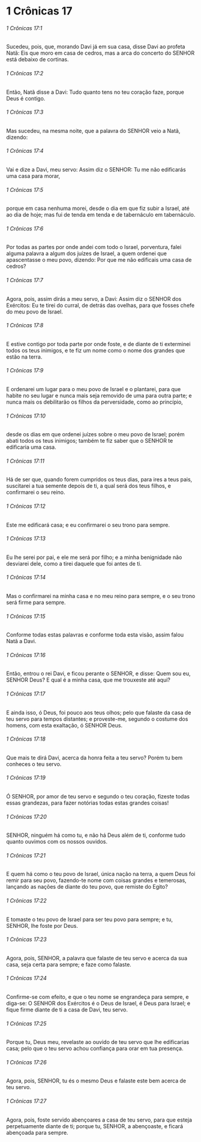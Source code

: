 # 1 Crônicas 17

###### 1 Crônicas 17:1

Sucedeu, pois, que, morando Davi já em sua casa, disse Davi ao profeta Natã: Eis que moro em casa de cedros, mas a arca do concerto do SENHOR está debaixo de cortinas.

###### 1 Crônicas 17:2

Então, Natã disse a Davi: Tudo quanto tens no teu coração faze, porque Deus é contigo.

###### 1 Crônicas 17:3

Mas sucedeu, na mesma noite, que a palavra do SENHOR veio a Natã, dizendo:

###### 1 Crônicas 17:4

Vai e dize a Davi, meu servo: Assim diz o SENHOR: Tu me não edificarás uma casa para morar,

###### 1 Crônicas 17:5

porque em casa nenhuma morei, desde o dia em que fiz subir a Israel, até ao dia de hoje; mas fui de tenda em tenda e de tabernáculo em tabernáculo.

###### 1 Crônicas 17:6

Por todas as partes por onde andei com todo o Israel, porventura, falei alguma palavra a algum dos juízes de Israel, a quem ordenei que apascentasse o meu povo, dizendo: Por que me não edificais uma casa de cedros?

###### 1 Crônicas 17:7

Agora, pois, assim dirás a meu servo, a Davi: Assim diz o SENHOR dos Exércitos: Eu te tirei do curral, de detrás das ovelhas, para que fosses chefe do meu povo de Israel.

###### 1 Crônicas 17:8

E estive contigo por toda parte por onde foste, e de diante de ti exterminei todos os teus inimigos, e te fiz um nome como o nome dos grandes que estão na terra.

###### 1 Crônicas 17:9

E ordenarei um lugar para o meu povo de Israel e o plantarei, para que habite no seu lugar e nunca mais seja removido de uma para outra parte; e nunca mais os debilitarão os filhos da perversidade, como ao princípio,

###### 1 Crônicas 17:10

desde os dias em que ordenei juízes sobre o meu povo de Israel; porém abati todos os teus inimigos; também te fiz saber que o SENHOR te edificaria uma casa.

###### 1 Crônicas 17:11

Há de ser que, quando forem cumpridos os teus dias, para ires a teus pais, suscitarei a tua semente depois de ti, a qual será dos teus filhos, e confirmarei o seu reino.

###### 1 Crônicas 17:12

Este me edificará casa; e eu confirmarei o seu trono para sempre.

###### 1 Crônicas 17:13

Eu lhe serei por pai, e ele me será por filho; e a minha benignidade não desviarei dele, como a tirei daquele que foi antes de ti.

###### 1 Crônicas 17:14

Mas o confirmarei na minha casa e no meu reino para sempre, e o seu trono será firme para sempre.

###### 1 Crônicas 17:15

Conforme todas estas palavras e conforme toda esta visão, assim falou Natã a Davi.

###### 1 Crônicas 17:16

Então, entrou o rei Davi, e ficou perante o SENHOR, e disse: Quem sou eu, SENHOR Deus? E qual é a minha casa, que me trouxeste até aqui?

###### 1 Crônicas 17:17

E ainda isso, ó Deus, foi pouco aos teus olhos; pelo que falaste da casa de teu servo para tempos distantes; e proveste-me, segundo o costume dos homens, com esta exaltação, ó SENHOR Deus.

###### 1 Crônicas 17:18

Que mais te dirá Davi, acerca da honra feita a teu servo? Porém tu bem conheces o teu servo.

###### 1 Crônicas 17:19

Ó SENHOR, por amor de teu servo e segundo o teu coração, fizeste todas essas grandezas, para fazer notórias todas estas grandes coisas!

###### 1 Crônicas 17:20

SENHOR, ninguém há como tu, e não há Deus além de ti, conforme tudo quanto ouvimos com os nossos ouvidos.

###### 1 Crônicas 17:21

E quem há como o teu povo de Israel, única nação na terra, a quem Deus foi remir para seu povo, fazendo-te nome com coisas grandes e temerosas, lançando as nações de diante do teu povo, que remiste do Egito?

###### 1 Crônicas 17:22

E tomaste o teu povo de Israel para ser teu povo para sempre; e tu, SENHOR, lhe foste por Deus.

###### 1 Crônicas 17:23

Agora, pois, SENHOR, a palavra que falaste de teu servo e acerca da sua casa, seja certa para sempre; e faze como falaste.

###### 1 Crônicas 17:24

Confirme-se com efeito, e que o teu nome se engrandeça para sempre, e diga-se: O SENHOR dos Exércitos é o Deus de Israel, é Deus para Israel; e fique firme diante de ti a casa de Davi, teu servo.

###### 1 Crônicas 17:25

Porque tu, Deus meu, revelaste ao ouvido de teu servo que lhe edificarias casa; pelo que o teu servo achou confiança para orar em tua presença.

###### 1 Crônicas 17:26

Agora, pois, SENHOR, tu és o mesmo Deus e falaste este bem acerca de teu servo.

###### 1 Crônicas 17:27

Agora, pois, foste servido abençoares a casa de teu servo, para que esteja perpetuamente diante de ti; porque tu, SENHOR, a abençoaste, e ficará abençoada para sempre.

